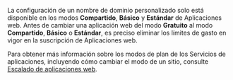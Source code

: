La configuración de un nombre de dominio personalizado solo está disponible en los modos **Compartido**, **Básico** y **Estándar** de Aplicaciones web. Antes de cambiar una aplicación web del modo **Gratuito** al modo **Compartido**, **Básico** o **Estándar**, es preciso eliminar los límites de gasto en vigor en la suscripción de Aplicaciones web.

Para obtener más información sobre los modos de plan de los Servicios de aplicaciones, incluyendo cómo cambiar el modo de un sitio, consulte [Escalado de aplicaciones web](../articles/app-service-web/web-sites-scale.md).

<!---HONumber=AcomDC_0211_2016-->